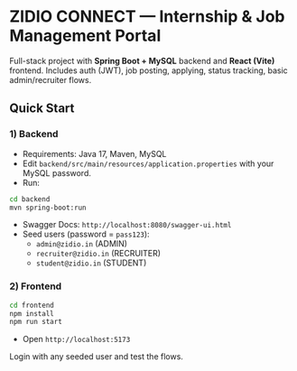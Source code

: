 # ZIDIO CONNECT — Internship & Job Management Portal

Full-stack project with **Spring Boot + MySQL** backend and **React (Vite)** frontend.
Includes auth (JWT), job posting, applying, status tracking, basic admin/recruiter flows.

## Quick Start

### 1) Backend
- Requirements: Java 17, Maven, MySQL
- Edit `backend/src/main/resources/application.properties` with your MySQL password.
- Run:
```bash
cd backend
mvn spring-boot:run
```
- Swagger Docs: `http://localhost:8080/swagger-ui.html`
- Seed users (password = `pass123`):
  - `admin@zidio.in` (ADMIN)
  - `recruiter@zidio.in` (RECRUITER)
  - `student@zidio.in` (STUDENT)

### 2) Frontend
```bash
cd frontend
npm install
npm run start
```
- Open `http://localhost:5173`

Login with any seeded user and test the flows.
